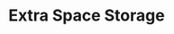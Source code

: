 ---
title: "Extra Space Storage"
url: /leander/extra-space-storage-west-hero-way/
shop: storage rental
---